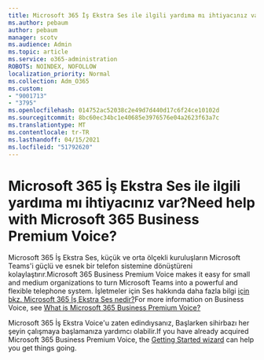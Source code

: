 ```yaml
---
title: Microsoft 365 İş Ekstra Ses ile ilgili yardıma mı ihtiyacınız var?
ms.author: pebaum
author: pebaum
manager: scotv
ms.audience: Admin
ms.topic: article
ms.service: o365-administration
ROBOTS: NOINDEX, NOFOLLOW
localization_priority: Normal
ms.collection: Adm_O365
ms.custom:
- "9001713"
- "3795"
ms.openlocfilehash: 014752ac52038c2e49d7d440d17c6f24ce10102d
ms.sourcegitcommit: 8bc60ec34bc1e40685e3976576e04a2623f63a7c
ms.translationtype: MT
ms.contentlocale: tr-TR
ms.lasthandoff: 04/15/2021
ms.locfileid: "51792620"
---
```

# <a name="need-help-with-microsoft-365-business-premium-voice"></a><span data-ttu-id="9a9b3-102">Microsoft 365 İş Ekstra Ses ile ilgili yardıma mı ihtiyacınız var?</span><span class="sxs-lookup"><span data-stu-id="9a9b3-102">Need help with Microsoft 365 Business Premium Voice?</span></span>

<span data-ttu-id="9a9b3-103">Microsoft 365 İş Ekstra Ses, küçük ve orta ölçekli kuruluşların Microsoft Teams'i güçlü ve esnek bir telefon sistemine dönüştüreni kolaylaştırır.</span><span class="sxs-lookup"><span data-stu-id="9a9b3-103">Microsoft 365 Business Premium Voice makes it easy for small and medium organizations to turn Microsoft Teams into a powerful and flexible telephone system.</span></span> <span data-ttu-id="9a9b3-104">İşletmeler için Ses hakkında daha fazla bilgi [için bkz. Microsoft 365 İş Ekstra Ses nedir?](https://docs.microsoft.com/microsoftteams/business-voice/whats-business-voice)</span><span class="sxs-lookup"><span data-stu-id="9a9b3-104">For more information on Business Voice, see [What is Microsoft 365 Business Premium Voice?](https://docs.microsoft.com/microsoftteams/business-voice/whats-business-voice)</span></span>

<span data-ttu-id="9a9b3-105">Microsoft 365 İş Ekstra Voice'u zaten [](https://docs.microsoft.com/microsoftteams/business-voice/use-getting-started-wizard) edindıysanız, Başlarken sihirbazı her şeyin çalışmaya başlamanıza yardımcı olabilir.</span><span class="sxs-lookup"><span data-stu-id="9a9b3-105">If you have already acquired Microsoft 365 Business Premium Voice, the [Getting Started wizard](https://docs.microsoft.com/microsoftteams/business-voice/use-getting-started-wizard) can help you get things going.</span></span> 
